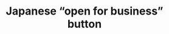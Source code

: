 ---
layout: symbols
title: Japanese “open for business” button
emoji: japanese_open_for_business_button
permalink: 🈺.html
image: assets/img/3moji/japanese_open_for_business_button.png
---